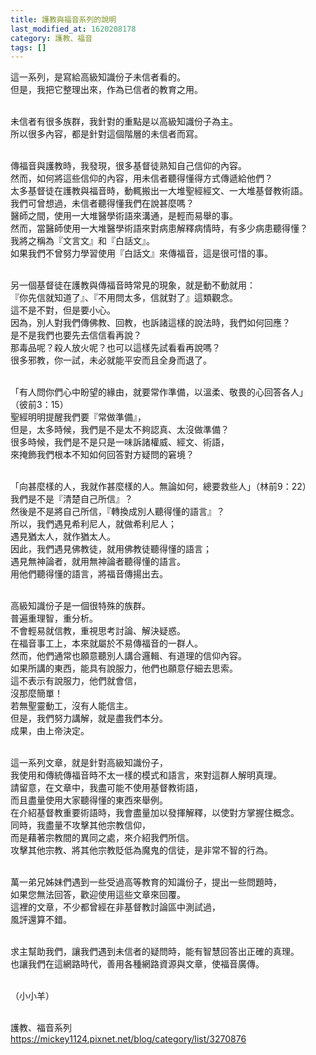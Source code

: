 ```yaml
---
title: 護教與福音系列的說明
last_modified_at: 1620208178
category: 護教、福音
tags: []
---
```


<p>這一系列，是寫給高級知識份子未信者看的。<br/>
但是，我把它整理出來，作為已信者的教育之用。</p>
<p><br/>
未信者有很多族群，我針對的重點是以高級知識份子為主。<br/>
所以很多內容，都是針對這個階層的未信者而寫。</p>
<p><br/>
傳福音與護教時，我發現，很多基督徒熟知自己信仰的內容。<br/>
然而，如何將這些信仰的內容，用未信者聽得懂得方式傳遞給他們？<br/>
太多基督徒在護教與福音時，動輒搬出一大堆聖經經文、一大堆基督教術語。<br/>
我們可曾想過，未信者聽得懂我們在說甚麼嗎？<br/>
醫師之間，使用一大堆醫學術語來溝通，是輕而易舉的事。<br/>
然而，當醫師使用一大堆醫學術語來對病患解釋病情時，有多少病患聽得懂？<br/>
我將之稱為『文言文』和『白話文』。<br/>
如果我們不曾努力學習使用『白話文』來傳福音，這是很可惜的事。</p>
<p><br/>
另一個基督徒在護教與傳福音時常見的現象，就是動不動就用：<br/>
『你先信就知道了』、『不用問太多，信就對了』這類觀念。<br/>
這不是不對，但是要小心。<br/>
因為，別人對我們傳佛教、回教，也訴諸這樣的說法時，我們如何回應？<br/>
是不是我們也要先去信信看再說？<br/>
那毒品呢？殺人放火呢？也可以這樣先試看看再說嗎？<br/>
很多邪教，你一試，未必就能平安而且全身而退了。</p>
<p><br/>
「有人問你們心中盼望的緣由，就要常作準備，以溫柔、敬畏的心回答各人」<br/>
（彼前3：15）<br/>
聖經明明提醒我們要『常做準備』，<br/>
但是，太多時候，我們是不是太不夠認真、太沒做準備？<br/>
很多時候，我們是不是只是一味訴諸權威、經文、術語，<br/>
來掩飾我們根本不知如何回答對方疑問的窘境？</p>
<p><br/>
「向甚麼樣的人，我就作甚麼樣的人。無論如何，總要救些人」（林前9：22）<br/>
我們是不是『清楚自己所信』？<br/>
然後是不是將自己所信，『轉換成別人聽得懂的語言』？<br/>
所以，我們遇見希利尼人，就做希利尼人；<br/>
遇見猶太人，就作猶太人。<br/>
因此，我們遇見佛教徒，就用佛教徒聽得懂的語言；<br/>
遇見無神論者，就用無神論者聽得懂的語言。<br/>
用他們聽得懂的語言，將福音傳揚出去。</p>
<p><br/>
高級知識份子是一個很特殊的族群。<br/>
普遍重理智，重分析。<br/>
不會輕易就信教，重視思考討論、解決疑惑。<br/>
在福音事工上，本來就屬於不易傳福音的一群人。<br/>
然而，他們通常也願意聽別人講合邏輯、有道理的信仰內容。<br/>
如果所講的東西，能具有說服力，他們也願意仔細去思索。<br/>
這不表示有說服力，他們就會信，<br/>
沒那麼簡單！<br/>
若無聖靈動工，沒有人能信主。<br/>
但是，我們努力講解，就是盡我們本分。<br/>
成果，由上帝決定。</p>
<p><br/>
這一系列文章，就是針對高級知識份子，<br/>
我使用和傳統傳福音時不太一樣的模式和語言，來對這群人解明真理。<br/>
請留意，在文章中，我盡可能不使用基督教術語，<br/>
而且盡量使用大家聽得懂的東西來舉例。<br/>
在介紹基督教重要術語時，我會盡量加以發揮解釋，以使對方掌握住概念。<br/>
同時，我盡量不攻擊其他宗教信仰，<br/>
而是藉著宗教間的異同之處，來介紹我們所信。<br/>
攻擊其他宗教、將其他宗教貶低為魔鬼的信徒，是非常不智的行為。</p>
<p><br/>
萬一弟兄姊妹們遇到一些受過高等教育的知識份子，提出一些問題時，<br/>
如果您無法回答，歡迎使用這些文章來回覆。<br/>
這裡的文章，不少都曾經在非基督教討論區中測試過，<br/>
風評還算不錯。</p>
<p><br/>
求主幫助我們，讓我們遇到未信者的疑問時，能有智慧回答出正確的真理。<br/>
也讓我們在這網路時代，善用各種網路資源與文章，使福音廣傳。</p>
<p><br/>
（小小羊）</p>
<p><br/>
護教、福音系列<br/>
<a href="https://mickey1124.pixnet.net/blog/category/list/3270876" target="_blank">https://mickey1124.pixnet.net/blog/category/list/3270876</a></p>
<p> </p>
<p> </p>
